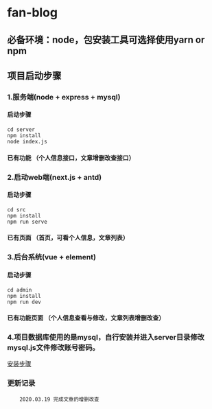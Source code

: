 # fan-blog
## 必备环境：node，包安装工具可选择使用yarn or npm
## 项目启动步骤

### 1.服务端(node + express + mysql)
#### 启动步骤
```
cd server
npm install
node index.js
```
#### 已有功能 （个人信息接口，文章增删改查接口）

### 2.启动web端(next.js + antd)
#### 启动步骤
```
cd src
npm install
npm run serve
```
#### 已有页面 （首页，可看个人信息，文章列表）

### 3.后台系统(vue + element)
#### 启动步骤
```
cd admin
npm install
npm run dev
```
#### 已有功能页面 （个人信息查看与修改，文章列表增删改查）
### 4.项目数据库使用的是mysql，自行安装并进入server目录修改mysql.js文件修改账号密码。
 [安装步骤](https://juejin.im/post/5e60b346518825490b648bad)


### 更新记录
```
    2020.03.19 完成文章的增删改查
```
